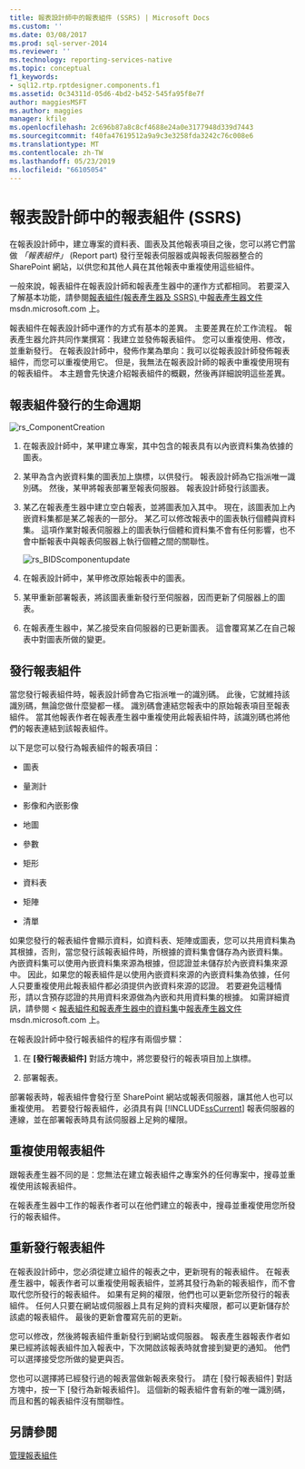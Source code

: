 ```yaml
---
title: 報表設計師中的報表組件 (SSRS) | Microsoft Docs
ms.custom: ''
ms.date: 03/08/2017
ms.prod: sql-server-2014
ms.reviewer: ''
ms.technology: reporting-services-native
ms.topic: conceptual
f1_keywords:
- sql12.rtp.rptdesigner.components.f1
ms.assetid: 0c34311d-05d6-4bd2-b452-545fa95f8e7f
author: maggiesMSFT
ms.author: maggies
manager: kfile
ms.openlocfilehash: 2c696b87a8c8cf4688e24a0e3177948d339d7443
ms.sourcegitcommit: f40fa47619512a9a9c3e3258fda3242c76c008e6
ms.translationtype: MT
ms.contentlocale: zh-TW
ms.lasthandoff: 05/23/2019
ms.locfileid: "66105054"
---
```

# <a name="report-parts-in-report-designer-ssrs"></a>報表設計師中的報表組件 (SSRS)
  在報表設計師中，建立專案的資料表、圖表及其他報表項目之後，您可以將它們當做 *「報表組件」* (Report part) 發行至報表伺服器或與報表伺服器整合的 SharePoint 網站，以供您和其他人員在其他報表中重複使用這些組件。  
  
 一般來說，報表組件在報表設計師和報表產生器中的運作方式都相同。 若要深入了解基本功能，請參閱[報表組件&#40;報表產生器及 SSRS&#41; ](../report-parts-report-builder-and-ssrs.md)中[報表產生器文件](https://go.microsoft.com/fwlink/?LinkId=154494)msdn.microsoft.com 上。  
  
 報表組件在報表設計師中運作的方式有基本的差異。 主要差異在於工作流程。 報表產生器允許共同作業撰寫：我建立並發佈報表組件。 您可以重複使用、修改，並重新發行。 在報表設計師中，發佈作業為單向：我可以從報表設計師發佈報表組件，而您可以重複使用它。 但是，我無法在報表設計師的報表中重複使用現有的報表組件。 本主題會先快速介紹報表組件的概觀，然後再詳細說明這些差異。  
  
##  <a name="ComponentWorkflow"></a> 報表組件發行的生命週期  
 ![rs_ComponentCreation](../media/rs-componentcreation.gif "rs_ComponentCreation")  
  
1.  在報表設計師中，某甲建立專案，其中包含的報表具有以內嵌資料集為依據的圖表。  
  
2.  某甲為含內嵌資料集的圖表加上旗標，以供發行。 報表設計師為它指派唯一識別碼。 然後，某甲將報表部署至報表伺服器。 報表設計師發行該圖表。  
  
3.  某乙在報表產生器中建立空白報表，並將圖表加入其中。 現在，該圖表加上內嵌資料集都是某乙報表的一部分。 某乙可以修改報表中的圖表執行個體與資料集。 這項作業對報表伺服器上的圖表執行個體和資料集不會有任何影響，也不會中斷報表中與報表伺服器上執行個體之間的關聯性。  
  
     ![rs_BIDScomponentupdate](../media/rs-bidscomponentupdate.gif "rs_BIDScomponentupdate")  
  
4.  在報表設計師中，某甲修改原始報表中的圖表。  
  
5.  某甲重新部署報表，將該圖表重新發行至伺服器，因而更新了伺服器上的圖表。  
  
6.  在報表產生器中，某乙接受來自伺服器的已更新圖表。 這會覆寫某乙在自己報表中對圖表所做的變更。  
  
##  <a name="PublishingComponents"></a> 發行報表組件  
 當您發行報表組件時，報表設計師會為它指派唯一的識別碼。 此後，它就維持該識別碼，無論您做什麼變都一樣。 識別碼會連結您報表中的原始報表項目至報表組件。 當其他報表作者在報表產生器中重複使用此報表組件時，該識別碼也將他們的報表連結到該報表組件。  
  
 以下是您可以發行為報表組件的報表項目：  
  
-   圖表  
  
-   量測計  
  
-   影像和內嵌影像  
  
-   地圖  
  
-   參數  
  
-   矩形  
  
-   資料表  
  
-   矩陣  
  
-   清單  
  
 如果您發行的報表組件會顯示資料，如資料表、矩陣或圖表，您可以共用資料集為其根據，否則，當您發行該報表組件時，所根據的資料集會儲存為內嵌資料集。 內嵌資料集可以使用內嵌資料集來源為根據，但認證並未儲存於內嵌資料集來源中。 因此，如果您的報表組件是以使用內嵌資料來源的內嵌資料集為依據，任何人只要重複使用此報表組件都必須提供內嵌資料來源的認證。 若要避免這種情形，請以含預存認證的共用資料來源做為內嵌和共用資料集的根據。 如需詳細資訊，請參閱 <<c0> [ 報表組件和報表產生器中的資料集](../report-data/report-parts-and-datasets-in-report-builder.md)中[報表產生器文件](https://go.microsoft.com/fwlink/?LinkId=154494)msdn.microsoft.com 上。  
  
 在報表設計師中發行報表組件的程序有兩個步驟：  
  
1.  在 **[發行報表組件]** 對話方塊中，將您要發行的報表項目加上旗標。  
  
2.  部署報表。  
  
 部署報表時，報表組件會發行至 SharePoint 網站或報表伺服器，讓其他人也可以重複使用。 若要發行報表組件，必須具有與 [!INCLUDE[ssCurrent](../../includes/sscurrent-md.md)] 報表伺服器的連線，並在部署報表時具有該伺服器上足夠的權限。  
  
  
##  <a name="SearchReuseComponents"></a> 重複使用報表組件  
 跟報表產生器不同的是：您無法在建立報表組件之專案外的任何專案中，搜尋並重複使用該報表組件。  
  
 在報表產生器中工作的報表作者可以在他們建立的報表中，搜尋並重複使用您所發行的報表組件。  
  
##  <a name="RepublishingComponents"></a> 重新發行報表組件  
 在報表設計師中，您必須從建立組件的報表之中，更新現有的報表組件。 在報表產生器中，報表作者可以重複使用報表組件，並將其發行為新的報表組作，而不會取代您所發行的報表組件。 如果有足夠的權限，他們也可以更新您所發行的報表組件。 任何人只要在網站或伺服器上具有足夠的資料夾權限，都可以更新儲存於該處的報表組件。 最後的更新會覆寫先前的更新。  
  
 您可以修改，然後將報表組件重新發行到網站或伺服器。 報表產生器報表作者如果已經將該報表組件加入報表中，下次開啟該報表時就會接到變更的通知。 他們可以選擇接受您所做的變更與否。  
  
 您也可以選擇將已經發行過的報表當做新報表來發行。 請在 [發行報表組件] 對話方塊中，按一下 [發行為新報表組件]。 這個新的報表組件會有新的唯一識別碼，而且和舊的報表組件沒有關聯性。  
  
  
## <a name="see-also"></a>另請參閱  
 [管理報表組件](managing-report-parts.md)  
  
  
